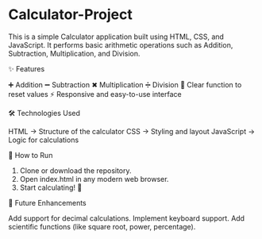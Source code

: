 # Calculator-Project
This is a simple Calculator application built using HTML, CSS, and JavaScript. It performs basic arithmetic operations such as Addition, Subtraction, Multiplication, and Division.

✨ Features

➕ Addition
➖ Subtraction
✖ Multiplication
➗ Division
🧹 Clear function to reset values
⚡ Responsive and easy-to-use interface

🛠 Technologies Used

HTML → Structure of the calculator
CSS → Styling and layout
JavaScript → Logic for calculations

🚀 How to Run

1. Clone or download the repository.
2. Open index.html in any modern web browser.
3. Start calculating! 🎉

📌 Future Enhancements

Add support for decimal calculations.
Implement keyboard support.
Add scientific functions (like square root, power, percentage).
